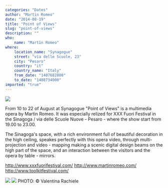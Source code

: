 ```yaml
---
categories: "Dates"
author: "Martin Romeo"
date: "2014-08-19"
title: "Point of Views"
slug: "point-of-views"
description: ""
who: 
    name: "Martìn Romeo"
where: 
    location_name: "Synagogue"
    street: "via delle Scuole, 23"
    city: "Pesaro"
    country: "it"
    country_name: "Italy"
    from_date: "1407682800"
    to_date: "1408734000"
imported: "true"
---
```



![](Sinagoga_03.jpg) 

From 10 to 22 of August at Synagogue
"Point of Views" is a multimedia opera by Martìn Romeo.
It was especially relized for XXX Fuori Festival in the Sinagoga / via delle Scuole Nuove - Pesaro -
where the show start from 19.00 to 23.00.

The Sinagoga's space, with a rich environment full of beautiful decoration in the high ceiling, speakes perfectly with this opera video, through multi- projection and video - mapping making a scenic digital design beams on the high part of the space, and an interaction between the visitors and the opera by table - mirrors.

http://www.xxxfuorifestival.com/
http://www.martinromeo.com/
http://www.toolkitfestival.com/

![](Sinagoga_250.jpg) 
![](Sinagoga_12_0.jpg) 
PHOTO: ©  Valentina Rachiele